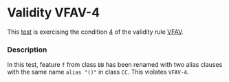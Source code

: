 # Validity VFAV-4

This [test](.) is exercising the condition [4](../Readme.md) of the validity rule [VFAV](../../vfav/Readme.md).

### Description

In this test, feature `f` from class `BB` has been renamed with two alias clauses with the same name `alias "()"` in class `CC`. This violates `VFAV-4`.

